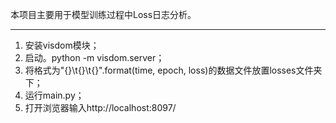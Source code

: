 
本项目主要用于模型训练过程中Loss日志分析。

------------------
1. 安装visdom模块；
2. 启动。python -m visdom.server；
3. 将格式为"{}\t{}\t{}".format(time, epoch, loss)的数据文件放置losses文件夹下；
4. 运行main.py；
5. 打开浏览器输入http://localhost:8097/